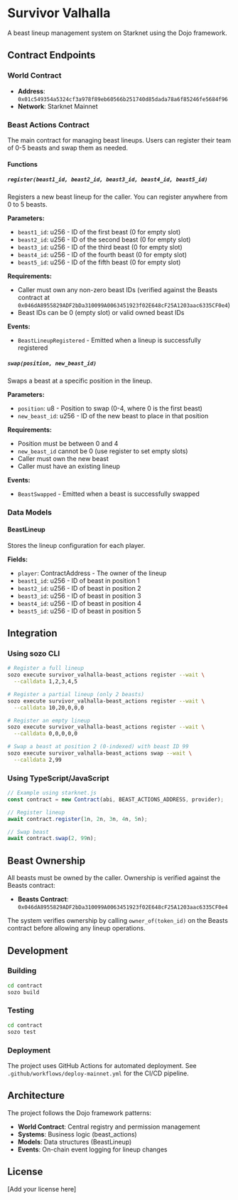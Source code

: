 # Survivor Valhalla

A beast lineup management system on Starknet using the Dojo framework.

## Contract Endpoints

### World Contract
- **Address**: `0x01c549354a5324cf3a978f89eb60566b251740d85dada78a6f85246fe5684f96`
- **Network**: Starknet Mainnet

### Beast Actions Contract

The main contract for managing beast lineups. Users can register their team of 0-5 beasts and swap them as needed.

#### Functions

##### `register(beast1_id, beast2_id, beast3_id, beast4_id, beast5_id)`
Registers a new beast lineup for the caller. You can register anywhere from 0 to 5 beasts.

**Parameters:**
- `beast1_id`: u256 - ID of the first beast (0 for empty slot)
- `beast2_id`: u256 - ID of the second beast (0 for empty slot)
- `beast3_id`: u256 - ID of the third beast (0 for empty slot)
- `beast4_id`: u256 - ID of the fourth beast (0 for empty slot)
- `beast5_id`: u256 - ID of the fifth beast (0 for empty slot)

**Requirements:**
- Caller must own any non-zero beast IDs (verified against the Beasts contract at `0x046dA8955829ADF2bDa310099A0063451923f02E648cF25A1203aac6335CF0e4`)
- Beast IDs can be 0 (empty slot) or valid owned beast IDs

**Events:**
- `BeastLineupRegistered` - Emitted when a lineup is successfully registered

##### `swap(position, new_beast_id)`
Swaps a beast at a specific position in the lineup.

**Parameters:**
- `position`: u8 - Position to swap (0-4, where 0 is the first beast)
- `new_beast_id`: u256 - ID of the new beast to place in that position

**Requirements:**
- Position must be between 0 and 4
- `new_beast_id` cannot be 0 (use register to set empty slots)
- Caller must own the new beast
- Caller must have an existing lineup

**Events:**
- `BeastSwapped` - Emitted when a beast is successfully swapped

### Data Models

#### BeastLineup
Stores the lineup configuration for each player.

**Fields:**
- `player`: ContractAddress - The owner of the lineup
- `beast1_id`: u256 - ID of beast in position 1
- `beast2_id`: u256 - ID of beast in position 2
- `beast3_id`: u256 - ID of beast in position 3
- `beast4_id`: u256 - ID of beast in position 4
- `beast5_id`: u256 - ID of beast in position 5

## Integration

### Using sozo CLI

```bash
# Register a full lineup
sozo execute survivor_valhalla-beast_actions register --wait \
  --calldata 1,2,3,4,5

# Register a partial lineup (only 2 beasts)
sozo execute survivor_valhalla-beast_actions register --wait \
  --calldata 10,20,0,0,0

# Register an empty lineup
sozo execute survivor_valhalla-beast_actions register --wait \
  --calldata 0,0,0,0,0

# Swap a beast at position 2 (0-indexed) with beast ID 99
sozo execute survivor_valhalla-beast_actions swap --wait \
  --calldata 2,99
```

### Using TypeScript/JavaScript

```typescript
// Example using starknet.js
const contract = new Contract(abi, BEAST_ACTIONS_ADDRESS, provider);

// Register lineup
await contract.register(1n, 2n, 3n, 4n, 5n);

// Swap beast
await contract.swap(2, 99n);
```

## Beast Ownership

All beasts must be owned by the caller. Ownership is verified against the Beasts contract:
- **Beasts Contract**: `0x046dA8955829ADF2bDa310099A0063451923f02E648cF25A1203aac6335CF0e4`

The system verifies ownership by calling `owner_of(token_id)` on the Beasts contract before allowing any lineup operations.

## Development

### Building
```bash
cd contract
sozo build
```

### Testing
```bash
cd contract
sozo test
```

### Deployment
The project uses GitHub Actions for automated deployment. See `.github/workflows/deploy-mainnet.yml` for the CI/CD pipeline.

## Architecture

The project follows the Dojo framework patterns:
- **World Contract**: Central registry and permission management
- **Systems**: Business logic (beast_actions)
- **Models**: Data structures (BeastLineup)
- **Events**: On-chain event logging for lineup changes

## License

[Add your license here]